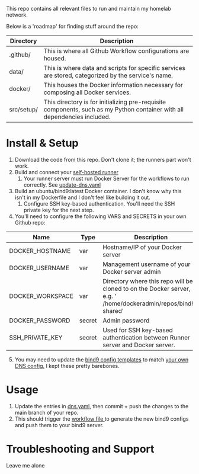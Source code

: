 This repo contains all relevant files to run and maintain my homelab network.

Below is a 'roadmap' for finding stuff around the repo: 

| Directory | Description|
| --- | --- |
| .github/ | This is where all Github Workflow configurations are housed. |
| data/ | This is where data and scripts for specific services are stored, categorized by the service's name. |
| docker/ | This houses the Docker information necessary for composing all Docker services. |
| src/setup/ | This directory is for initializing pre-requisite components, such as my Python container with all dependencies included. |

# Install & Setup

1. Download the code from this repo. Don't clone it; the runners part won't work.
2. Build and connect your [self-hosted runner](https://docs.github.com/en/actions/hosting-your-own-runners/managing-self-hosted-runners/adding-self-hosted-runners)
   1. Your runner server must run Docker Server for the workflows to run correctly. See [update-dns.yaml](https://github.com/dakotah-hurda/bind9-shared/blob/df92745e477a0b269d818caa64a968f85ac752da/.github/workflows/update_dns.yaml#L29-L33) 
3. Build an ubuntu/bind9:latest Docker container. I don't know why this isn't in my Dockerfile and I don't feel like building it out. 
   1. Configure SSH key-based authentication. You'll need the SSH private key for the next step.
4. You'll need to configure the following VARS and SECRETS in your own Github repo: 

| Name | Type | Description| 
| --- | --- | --- |
| DOCKER_HOSTNAME | var | Hostname/IP of your Docker server |
| DOCKER_USERNAME | var | Management username of your Docker server admin |
| DOCKER_WORKSPACE | var | Directory where this repo will be cloned to on the Docker server, e.g. ' /home/dockeradmin/repos/bind9-shared'
| DOCKER_PASSWORD | secret | Admin password | 
| SSH_PRIVATE_KEY | secret | Used for SSH key-based authentication between Runner server and Docker server. 

5. You may need to update the [bind9 config templates](https://github.com/dakotah-hurda/bind9-shared/tree/main/data/bind9/templates) to match [your own DNS config.](https://bind9.readthedocs.io/en/latest/chapter3.html) I kept these pretty barebones. 

# Usage

1. Update the entries in [dns.yaml](https://github.com/dakotah-hurda/bind9-shared/blob/main/data/bind9/dns.yaml), then commit + push the changes to the main branch of your repo.
2. This should trigger the [workflow file ](https://github.com/dakotah-hurda/bind9-shared/blob/main/.github/workflows/update_dns.yaml) to generate the new bind9 configs and push them to your bind9 server.

# Troubleshooting and Support

Leave me alone